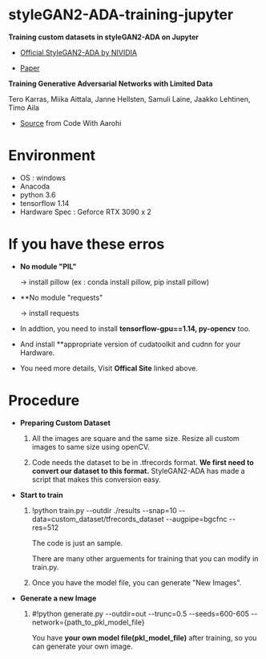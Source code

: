 # styleGAN2-ADA-training-jupyter
**Training custom datasets in styleGAN2-ADA on Jupyter**

* [Official StyleGAN2-ADA by NIVIDIA](https://github.com/NVlabs/stylegan2-ada)

* [Paper](https://arxiv.org/abs/2006.06676)

**Training Generative Adversarial Networks with Limited Data**

Tero Karras, Miika Aittala, Janne Hellsten, Samuli Laine, Jaakko Lehtinen, Timo Aila

* [Source](https://github.com/AarohiSingla/StyleGAN2-with-adaptive-discriminator-augmentation-ADA-) from Code With Aarohi

# Environment

* OS : windows
* Anacoda
* python 3.6
* tensorflow 1.14
* Hardware Spec : Geforce RTX 3090 x 2

# If you have these erros

* **No module "PIL"**
  
  -> install pillow (ex : conda install pillow, pip install pillow)
  
* **No module "requests"

  -> install requests
  
* In addtion, you need to install **tensorflow-gpu==1.14, py-opencv** too.
* And install **appropriate version of cudatoolkit and cudnn for your Hardware.
* You need more details, Visit **Offical Site** linked above.

# Procedure

* **Preparing Custom Dataset**

  1. All the images are square and the same size. Resize all custom images to same size using openCV.
  
  2. Code needs the dataset to be in .tfrecords format. **We first need to convert our dataset to this format.** StyleGAN2-ADA has made a script that makes this conversion easy.

* **Start to train**

  1. !python train.py --outdir ./results --snap=10 --data=custom_dataset/tfrecords_dataset --augpipe=bgcfnc --res=512

      The code is just an sample. 

      There are many other arguements for training that you can modify in train.py.
      
  2. Once you have the model file, you can generate "New Images".

* **Generate a new Image**

   1. #!python generate.py --outdir=out --trunc=0.5 --seeds=600-605 --network={path_to_pkl_model_file}

      You have **your own model file(pkl_model_file)** after training, so you can generate your own image.



